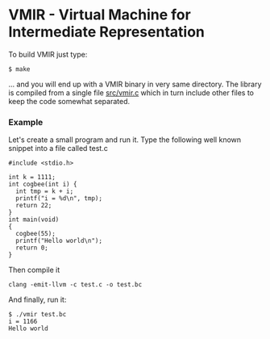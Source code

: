 # VMIR - Virtual Machine for Intermediate Representation

To build VMIR just type:
```
$ make
```
... and you will end up with a VMIR binary in very same directory.
The library is compiled from a single file [src/vmir.c](src/vmir.c) which in turn include other files to keep the code somewhat separated.


### Example

Let's create a small program and run it. Type the following well known snippet into a file called test.c
```
#include <stdio.h>

int k = 1111;
int cogbee(int i) {
  int tmp = k + i;
  printf("i = %d\n", tmp);
  return 22;
}
int main(void)
{
  cogbee(55);
  printf("Hello world\n");
  return 0;
}
```
Then compile it
```
clang -emit-llvm -c test.c -o test.bc
```
And finally, run it:
```
$ ./vmir test.bc
i = 1166
Hello world
```